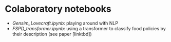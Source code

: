# Colaboratory notebooks

- *Gensim_Lovecraft.ipynb*: playing around with NLP
- *FSPD_transformer.ipynb*: using a transformer to classify food policies by their description (see paper [linktbd])

